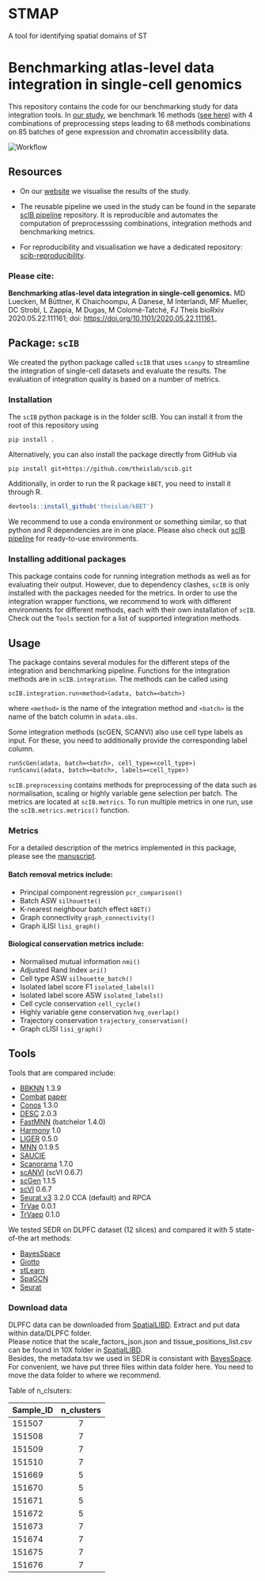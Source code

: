 # STMAP
A tool for identifying spatial domains of ST 
# Benchmarking atlas-level data integration in single-cell genomics

This repository contains the code for our benchmarking study for data integration tools.
In [our study](https://www.biorxiv.org/content/10.1101/2020.05.22.111161v1), we benchmark 16
methods ([see here](##Tools)) with 4 combinations of preprocessing steps leading to 68 methods combinations on 85
batches of gene expression and chromatin accessibility data.

![Workflow](./figure.png)

## Resources

+ On our [website](https://theislab.github.io/scib-reproducibility) we visualise the results of the study.

+ The reusable pipeline we used in the study can be found in the
  separate [scIB pipeline](https://github.com/theislab/scib-pipeline.git) repository. It is reproducible and automates
  the computation of preprocesssing combinations, integration methods and benchmarking metrics.

+ For reproducibility and visualisation we have a dedicated
  repository: [scib-reproducibility](https://github.com/theislab/scib-reproducibility).

### Please cite:

**Benchmarking atlas-level data integration in single-cell genomics.**
MD Luecken, M Büttner, K Chaichoompu, A Danese, M Interlandi, MF Mueller, DC Strobl, L Zappia, M Dugas, M Colomé-Tatché,
FJ Theis bioRxiv 2020.05.22.111161; doi: https://doi.org/10.1101/2020.05.22.111161_

## Package: `scIB`

We created the python package called `scIB` that uses `scanpy` to streamline the integration of single-cell datasets and
evaluate the results. The evaluation of integration quality is based on a number of metrics.

### Installation

The `scIB` python package is in the folder scIB. You can install it from the root of this repository using

```
pip install .
```

Alternatively, you can also install the package directly from GitHub via

```
pip install git+https://github.com/theislab/scib.git
```

Additionally, in order to run the R package `kBET`, you need to install it through R.

```R
devtools::install_github('theislab/kBET')
```

We recommend to use a conda environment or something similar, so that python and R dependencies are in one place. Please
also check out [scIB pipeline](https://github.com/theislab/scib-pipeline.git) for ready-to-use environments.

### Installing additional packages

This package contains code for running integration methods as well as for evaluating their output. However, due to
dependency clashes, `scIB` is only installed with the packages needed for the metrics. In order to use the integration
wrapper functions, we recommend to work with different environments for different methods, each with their own
installation of `scIB`. Check out the `Tools` section for a list of supported integration methods.

## Usage

The package contains several modules for the different steps of the integration and benchmarking pipeline. Functions for
the integration methods are in `scIB.integration`. The methods can be called using

```
scIB.integration.run<method>(adata, batch=<batch>)
```

where `<method>` is the name of the integration method and `<batch>` is the name of the batch column in `adata.obs`.

Some integration methods (scGEN, SCANVI) also use cell type labels as input. For these, you need to additionally provide
the corresponding label column.

```
runScGen(adata, batch=<batch>, cell_type=<cell_type>)
runScanvi(adata, batch=<batch>, labels=<cell_type>)
```

`scIB.preprocessing` contains methods for preprocessing of the data such as normalisation, scaling or highly variable
gene selection per batch. The metrics are located at `scIB.metrics`. To run multiple metrics in one run, use
the `scIB.metrics.metrics()` function.

### Metrics

For a detailed description of the metrics implemented in this package, please see
the [manuscript](https://www.biorxiv.org/content/10.1101/2020.05.22.111161v2).

#### Batch removal metrics include:

- Principal component regression `pcr_comparison()`
- Batch ASW `silhouette()`
- K-nearest neighbour batch effect `kBET()`
- Graph connectivity `graph_connectivity()`
- Graph iLISI `lisi_graph()`

#### Biological conservation metrics include:

- Normalised mutual information `nmi()`
- Adjusted Rand Index `ari()`
- Cell type ASW `silhouette_batch()`
- Isolated label score F1 `isolated_labels()`
- Isolated label score ASW `isolated_labels()`
- Cell cycle conservation `cell_cycle()`
- Highly variable gene conservation `hvg_overlap()`
- Trajectory conservation `trajectory_conservation()`
- Graph cLISI `lisi_graph()`

## Tools

Tools that are compared include:

- [BBKNN](https://github.com/Teichlab/bbknn) 1.3.9
- [Combat](https://scanpy.readthedocs.io/en/stable/api/scanpy.pp.combat.html) [paper](https://academic.oup.com/biostatistics/article/8/1/118/252073)
- [Conos](https://github.com/hms-dbmi/conos) 1.3.0
- [DESC](https://github.com/eleozzr/desc) 2.0.3
- [FastMNN](https://bioconductor.org/packages/batchelor/) (batchelor 1.4.0)
- [Harmony](https://github.com/immunogenomics/harmony) 1.0
- [LIGER](https://github.com/MacoskoLab/liger) 0.5.0
- [MNN](https://github.com/chriscainx/mnnpy) 0.1.9.5
- [SAUCIE](https://github.com/KrishnaswamyLab/SAUCIE)
- [Scanorama](https://github.com/brianhie/scanorama) 1.7.0
- [scANVI](https://github.com/chenlingantelope/HarmonizationSCANVI) (scVI 0.6.7)
- [scGen](https://github.com/theislab/scgen) 1.1.5
- [scVI](https://github.com/YosefLab/scVI) 0.6.7
- [Seurat v3](https://github.com/satijalab/seurat) 3.2.0 CCA (default) and RPCA
- [TrVae](https://github.com/theislab/trvae) 0.0.1
- [TrVaep](https://github.com/theislab/trvaep) 0.1.0

We tested SEDR on DLPFC dataset (12 slices) and compared it with 5 state-of-the 
art methods: 
* [BayesSpace](https://github.com/edward130603/BayesSpace)
* [Giotto](https://github.com/RubD/Giotto)
* [stLearn](https://github.com/BiomedicalMachineLearning/stLearn)
* [SpaGCN](https://github.com/jianhuupenn/SpaGCN)
* [Seurat](https://satijalab.org/seurat/)

### Download data
DLPFC data can be downloaded from [SpatialLIBD](https://github.com/LieberInstitute/HumanPilot/). 
Extract and put data within data/DLPFC folder.  
Please notice that the scale_factors_json.json and tissue_positions_list.csv can be found in 10X folder in [SpatialLIBD](https://github.com/LieberInstitute/HumanPilot/).  
Besides, the metadata.tsv we used in SEDR is consistant with [BayesSpace](https://github.com/edward130603/BayesSpace).  
For convenient, we have put three files within data folder here. You need to move the data folder to where we recommend.

Table of n_clsuters:
  
|Sample_ID|n_clusters|
| ------------- |:-------------:|
|151507|7|
|151508|7|
|151509|7|
|151510|7|
|151669|5|
|151670|5|
|151671|5|
|151672|5|
|151673|7|
|151674|7|
|151675|7|
|151676|7|








